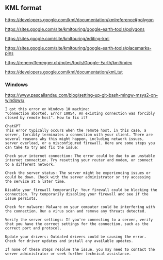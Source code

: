 ## KML format

https://developers.google.com/kml/documentation/kmlreference#polygon

https://sites.google.com/site/kmltouring/google-earth-tools/polygons

https://sites.google.com/site/kmltouring/editing-kml

https://sites.google.com/site/kmltouring/google-earth-tools/placemarks-pins

https://renenyffenegger.ch/notes/tools/Google-Earth/kml/index

https://developers.google.com/kml/documentation/kml_tut

### Windows

https://www.pascallandau.com/blog/setting-up-git-bash-mingw-msys2-on-windows/

```
I got this error on Windows 10 machine: 
"Connection aborted. Error 10054. An existing connection was forcibly closed by remote host". How to fix it?

ChatGPT
This error typically occurs when the remote host, in this case, a server, forcibly terminates a connection with your client. There are several reasons why this might happen, including network issues, server overload, or a misconfigured firewall. Here are some steps you can take to try and fix the issue:

Check your internet connection: The error could be due to an unstable internet connection. Try resetting your router and modem, or connect to a different network.

Check the server status: The server might be experiencing issues or could be down. Check with the server administrator or try accessing the service at a later time.

Disable your firewall temporarily: Your firewall could be blocking the connection. Try temporarily disabling your firewall and see if the issue persists.

Check for malware: Malware on your computer could be interfering with the connection. Run a virus scan and remove any threats detected.

Verify the server settings: If you're connecting to a server, verify that you have the correct settings for the connection, such as the correct port and protocol.

Update your drivers: Outdated drivers could be causing the error. Check for driver updates and install any available updates.

If none of these steps resolve the issue, you may need to contact the server administrator or seek further technical assistance.
```
